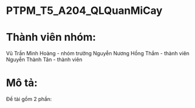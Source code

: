 # PTPM_T5_A204_QLQuanMiCay
# Thành viên nhóm:
Vũ Trần Minh Hoàng - nhóm trưởng
Nguyễn Nương Hồng Thắm - thành viên
Nguyễn Thành Tân - thành viên

# Mô tả:
Đề tài gồm 2 phần:
